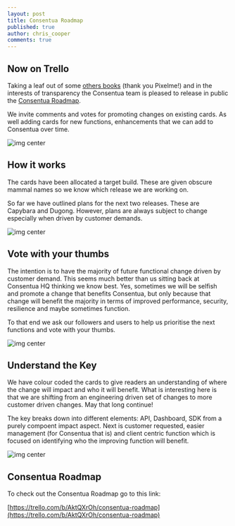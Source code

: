 ```yaml
---
layout: post
title: Consentua Roadmap
published: true
author: chris_cooper
comments: true
---
```


## Now on Trello

Taking a leaf out of some [others books](https://trello.com/b/bnAC4rtd/pixelme-roadmap) (thank you Pixelme!) and in the interests of transparency the Consentua team is pleased to release in public the [Consentua Roadmap](https://trello.com/b/AktQXrOh/consentua-roadmap).  

We invite comments and votes for promoting changes on existing cards.   As well adding cards for new functions, enhancements that we can add to Consentua over time.

<img class="img-center" src="{{ site.baseurl }}/public/post_imgs/2018-05-11-Consentua-Roadmap/Consnetua-trellroadmap.PNG" alt="img center">

## How it works

The cards have been allocated a target build.   These are given obscure mammal names so we know which release we are working on.  

So far we have outlined plans for the next two releases.  These are Capybara and Dugong.  However, plans are always subject to change especially when driven by customer demands. 

<img class="img-center" src="{{ site.baseurl }}/public/post_imgs/2018-05-11-Consentua-Roadmap/DugongCapybaraTrello.JPG" alt="img center">

## Vote with your thumbs

The intention is to have the majority of future functional change driven by customer demand. This seems much better  than us sitting back at Consentua HQ thinking we know best.  Yes, sometimes we will be selfish and promote a change that benefits Consentua, but only because that change will benefit the majority in terms of improved performance, security, resilience and maybe sometimes function.  

To that end we ask our followers and users to help us prioritise the next functions and vote with your thumbs.   

<img class="img-center" src="{{ site.baseurl }}/public/post_imgs/2018-05-11-Consentua-Roadmap/thumbs.JPG" alt="img center">

## Understand the Key

We have colour coded the cards to give readers an understanding of where the change will impact and who it will benefit.   What is interesting here is that we are shifting from an engineering driven set of changes to more customer driven changes.   May that long continue! 

The key breaks down into different elements:  API, Dashboard, SDK from a purely compoent impact aspect.  Next is customer requested, easier management (for Consentua that is) and client centric function which is focused on identifying who the improving function will benefit. 

<img class="img-center" src="{{ site.baseurl }}/public/post_imgs/2018-05-11-Consentua-Roadmap/Key.JPG" alt="img center">

## Consentua Roadmap

To check out the Consentua Roadmap go to this link: 

[https://trello.com/b/AktQXrOh/consentua-roadmap](https://trello.com/b/AktQXrOh/consentua-roadmap)

